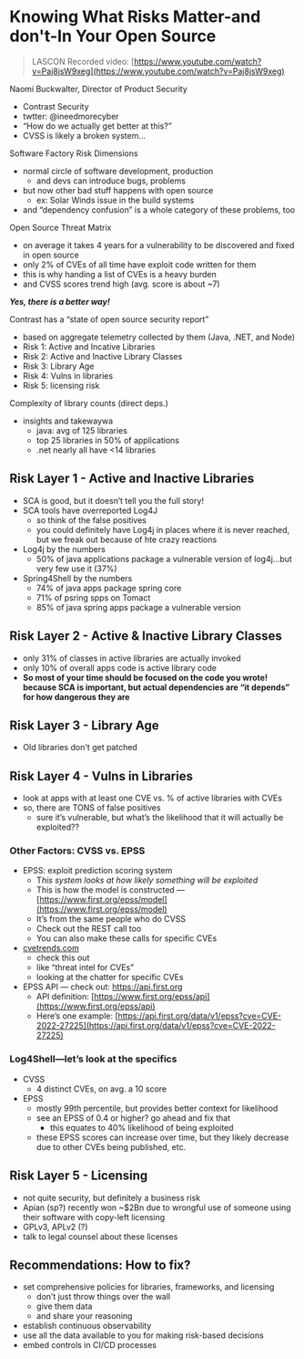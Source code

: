 # Knowing What Risks Matter-and don't-In Your Open Source

> LASCON Recorded video: [https://www.youtube.com/watch?v=Paj8jsW9xeg](https://www.youtube.com/watch?v=Paj8jsW9xeg)

Naomi Buckwalter, Director of Product Security

- Contrast Security
- twtter: @ineedmorecyber
- “How do we actually get better at this?”
- CVSS is likely a broken system…

Software Factory Risk Dimensions

- normal circle of software development, production
    - and devs can introduce bugs, problems
- but now other bad stuff happens with open source
    - ex: Solar Winds issue in the build systems
- and “dependency confusion” is a whole category of these problems, too

Open Source Threat Matrix

- on average it takes 4 years for a vulnerability to be discovered and fixed in open source
- only 2% of CVEs of all time have exploit code written for them
- this is why handing a list of CVEs is a heavy burden
- and CVSS scores trend high (avg. score is about ~7)

_**Yes, there is a better way!**_

Contrast has a “state of open source security report”

- based on aggregate telemetry collected by them (Java, .NET, and Node)
- Risk 1: Active and Incative Libraries
- Risk 2: Active and Inactive Library Classes
- Risk 3: Library Age
- Risk 4: Vulns in libraries
- Risk 5: licensing risk

Complexity of library counts (direct deps.)

- insights and takewaywa
    - java: avg of 125 libraries
    - top 25 libraries in 50% of applications
    - .net nearly all have <14 libraries

## Risk Layer 1 - Active and Inactive Libraries

- SCA is good, but it doesn’t tell you the full story!
- SCA tools have overreported Log4J
    - so think of the false positives
    - you could definitely have Log4j in places where it is never reached, but we freak out because of hte crazy reactions
- Log4j by the numbers
    - 50% of java applications package a vulnerable version of log4j…but very few use it (37%)
- Spring4Shell by the numbers
    - 74% of java apps package spring core
    - 71% of psring spps on Tomact
    - 85% of java spring apps package a vulnerable version

## Risk Layer 2 - Active & Inactive Library Classes

- only 31% of classes in active libraries are actually invoked
- only 10% of overall apps code is active library code
- **So most of your time should be focused on the code you wrote! because SCA is important, but actual dependencies are “it depends” for how dangerous they are**

## Risk Layer 3 - Library Age

- Old libraries don't get patched

## Risk Layer 4 - Vulns in Libraries

- look at apps with at least one CVE vs. % of active libraries with CVEs
- so, there are TONS of false positives
    - sure it’s vulnerable, but what’s the likelihood that it will actually be exploited??


### Other Factors:  CVSS vs. EPSS

- EPSS: exploit prediction scoring system
    - T*his system looks at how likely something will be exploited*
    - This is how the model is constructed — [https://www.first.org/epss/model](https://www.first.org/epss/model)
    - It’s from the same people who do CVSS
    - Check out the REST call too
    - You can also make these calls for specific CVEs
- [cvetrends.com](https://cvetrends.com/)
    - check this out
    - like “threat intel for CVEs”
    - looking at the chatter for specific CVEs
- EPSS API — check out: https://api.first.org
    - API definition: [https://www.first.org/epss/api](https://www.first.org/epss/api)
    - Here’s one example: [https://api.first.org/data/v1/epss?cve=CVE-2022-27225](https://api.first.org/data/v1/epss?cve=CVE-2022-27225)


### Log4Shell—let’s look at the specifics

- CVSS
    - 4 distinct CVEs, on avg. a 10 score
- EPSS
    - mostly 99th percentile, but provides better context for likelihood
    - see an EPSS of 0.4 or higher? go ahead and fix that
        - this equates to 40% likelihood of being exploited
    - these EPSS scores can increase over time, but they likely decrease due to other CVEs being published, etc.

## Risk Layer 5 - Licensing

- not quite security, but definitely a business risk
- Apian (sp?) recently won ~$2Bn due to wrongful use of someone using their software with copy-left licensing
- GPLv3, APLv2 (?)
- talk to legal counsel about these licenses


## Recommendations: How to fix?

- set comprehensive policies for libraries, frameworks, and licensing
    - don’t just throw things over the wall
    - give them data
    - and share your reasoning
- establish continuous observability
- use all the data available to you for making risk-based decisions
- embed controls in CI/CD processes